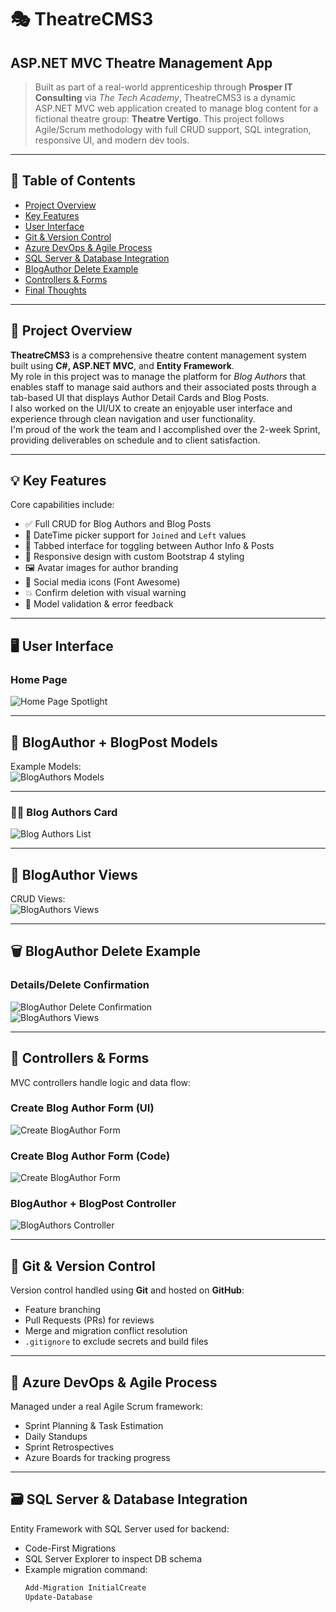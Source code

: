 # 🎭 TheatreCMS3  
## ASP.NET MVC Theatre Management App

> Built as part of a real-world apprenticeship through **Prosper IT Consulting** via *The Tech Academy*, TheatreCMS3 is a dynamic ASP.NET MVC web application created to manage blog content for a fictional theatre group: **Theatre Vertigo**. This project follows Agile/Scrum methodology with full CRUD support, SQL integration, responsive UI, and modern dev tools.

---

## 📑 Table of Contents

- [Project Overview](##project-overview)
- [Key Features](#key-features)
- [User Interface](#user-interface)
- [Git & Version Control](#git--version-control)
- [Azure DevOps & Agile Process](#azure-devops--agile-process)
- [SQL Server & Database Integration](#sql-server--database-integration)
- [BlogAuthor Delete Example](#blogauthor-delete-example)
- [Controllers & Forms](#controllers--forms)
- [Final Thoughts](#final-thoughts)

---

## 🚀 Project Overview

**TheatreCMS3** is a comprehensive theatre content management system built using **C#, ASP.NET MVC**, and **Entity Framework**.  
My role in this project was to manage the platform for *Blog Authors* that enables staff to manage said authors and their associated posts through a tab-based UI that displays Author Detail Cards and Blog Posts.  
I also worked on the UI/UX to create an enjoyable user interface and experience through clean navigation and user functionality.  
I'm proud of the work the team and I accomplished over the 2-week Sprint, providing deliverables on schedule and to client satisfaction.

---

## 💡 Key Features

Core capabilities include:

- ✅ Full CRUD for Blog Authors and Blog Posts  
- 📆 DateTime picker support for `Joined` and `Left` values  
- 🎨 Tabbed interface for toggling between Author Info & Posts  
- 📱 Responsive design with custom Bootstrap 4 styling  
- 🖼️ Avatar images for author branding  
- 🔗 Social media icons (Font Awesome)  
- 💥 Confirm deletion with visual warning  
- 🧠 Model validation & error feedback  

---

## 🖥️ User Interface

### Home Page  
![Home Page Spotlight](assets/screenshots/Home.png)

---

## 🧠 BlogAuthor + BlogPost Models

Example Models:  
![BlogAuthors Models](assets/screenshots/Models.png)

---

### 🧑‍🎨 Blog Authors Card  
![Blog Authors List](assets/screenshots/BlogAuthors.png)

---

## 🧾 BlogAuthor Views

CRUD Views:  
![BlogAuthors Views](assets/screenshots/CreateEditViews.png)

---

## 🗑️ BlogAuthor Delete Example

### Details/Delete Confirmation  
![BlogAuthor Delete Confirmation](assets/screenshots/Haruki_Murakami_Delete.png)  
![BlogAuthors Views](assets/screenshots/DeleteDetailsViews.png)

---

## 🧠 Controllers & Forms

MVC controllers handle logic and data flow:

### Create Blog Author Form (UI)  
![Create BlogAuthor Form](assets/screenshots/Create2.png)

### Create Blog Author Form (Code)  
![Create BlogAuthor Form](assets/screenshots/Create.png)

### BlogAuthor + BlogPost Controller  
![BlogAuthors Controller](assets/screenshots/Controllers.png)

---

## 🔀 Git & Version Control

Version control handled using **Git** and hosted on **GitHub**:

- Feature branching  
- Pull Requests (PRs) for reviews  
- Merge and migration conflict resolution  
- `.gitignore` to exclude secrets and build files  

---

## 🚀 Azure DevOps & Agile Process

Managed under a real Agile Scrum framework:

- Sprint Planning & Task Estimation  
- Daily Standups  
- Sprint Retrospectives  
- Azure Boards for tracking progress  

---

## 🗃️ SQL Server & Database Integration

Entity Framework with SQL Server used for backend:

- Code-First Migrations  
- SQL Server Explorer to inspect DB schema  
- Example migration command:
  ```bash
  Add-Migration InitialCreate
  Update-Database

